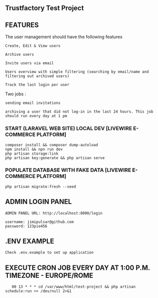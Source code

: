 ## Trustfactory Test Project

## FEATURES

The user management should have the following features

    Create, Edit & View users

    Archive users

    Invite users via email

    Users overview with simple filtering (searching by email/name and filtering out archived users)

    Track the last login per user

Two jobs :

    sending email invitations

    archiving a user that did not log-in in the last 24 hours. This job should run every day at 1 pm



### START (LARAVEL WEB SITE) LOCAL DEV [LIVEWIRE E-COMMERCE PLATFORM]

    composer install && composer dump-autoload
    npm install && npn run dev
    php artisan storage:link
    php artisan key:generate && php artisan serve

### POPULATE DATABASE WITH FAKE DATA [LIVEWIRE E-COMMERCE PLATFORM]

    php artisan migrate:fresh --seed

## ADMIN LOGIN PANEL

    ADMIN PANEL URL: http://localhost:8000/login

    username: jimipulsar@github.com
    password: 123pie456

## .ENV EXAMPLE

    Check .env.example to set up application

## EXECUTE CRON JOB EVERY DAY AT 1:00 P.M. TIMEZONE - EUROPE/ROME
       00 13 * * * cd /var/www/html/test-project && php artisan schedule:run >> /dev/null 2>&1 
